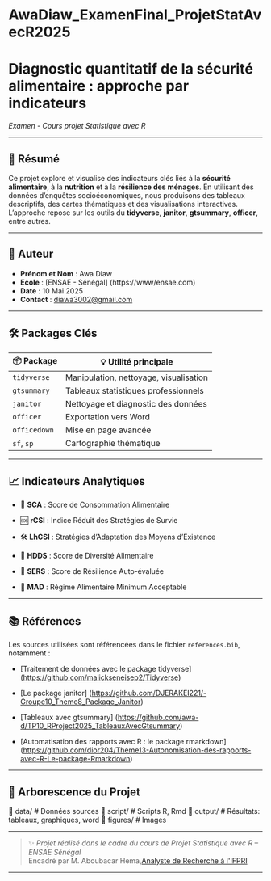 # AwaDiaw_ExamenFinal_ProjetStatAvecR2025
# Diagnostic quantitatif de la sécurité alimentaire : approche par indicateurs 
*Examen - Cours projet Statistique avec R*

---

## 📝 Résumé

Ce projet explore et visualise des indicateurs clés liés à la **sécurité alimentaire**, à la **nutrition** et à la **résilience des ménages**. En utilisant des données d’enquêtes socioéconomiques, nous produisons des tableaux descriptifs, des cartes thématiques et des visualisations interactives. L’approche repose sur les outils du **tidyverse**, **janitor**, **gtsummary**, **officer**, entre autres.

---

## 👤 Auteur

- **Prénom et Nom** : Awa Diaw  
- **Ecole** : [ENSAE - Sénégal] (https://www/ensae.com)
- **Date** : 10 Mai 2025  
- **Contact** : diawa3002@gmail.com

---

## 🛠️ Packages Clés

| 📦 Package       | 💡 Utilité principale                                |
|------------------|------------------------------------------------------|
| `tidyverse`      | Manipulation, nettoyage, visualisation               |
| `gtsummary`      | Tableaux statistiques professionnels                 |
| `janitor`        | Nettoyage et diagnostic des données                  |
| `officer`        | Exportation vers Word                                |
| `officedown`     | Mise en page avancée                                 |
| `sf`, `sp`     | Cartographie thématique                              |

---

## 📈 Indicateurs Analytiques

- 🥗 **SCA** : Score de Consommation Alimentaire
  
- 🆘 **rCSI** : Indice Réduit des Stratégies de Survie
  
- 🛠️ **LhCSI** : Stratégies d’Adaptation des Moyens d’Existence
    
- 🍛 **HDDS** : Score de Diversité Alimentaire
  
- 💪 **SERS** : Score de Résilience Auto-évaluée
  
- 👶 **MAD** : Régime Alimentaire Minimum Acceptable  

---

## 📚 Références

Les sources utilisées sont référencées dans le fichier `references.bib`, notamment :

- [Traitement de données avec le package tidyverse] (https://github.com/malickseneisep2/Tidyverse)

- [Le package janitor] (https://github.com/DJERAKEI221/-Groupe10_Theme8_Package_Janitor)

- [Tableaux avec gtsummary] (https://github.com/awa-d/TP10_RProject2025_TableauxAvecGtsummary)

- [Automatisation des rapports avec R : le package rmarkdown] (https://github.com/dior204/Theme13-Autonomisation-des-rapports-avec-R-Le-package-Rmarkdown)


---

## 📁 Arborescence du Projet

📂 data/           # Données sources
📂 script/        # Scripts R, Rmd
📂 output/        # Résultats: tableaux, graphiques, word
📂 figures/        # Images



---

> ✨ *Projet réalisé dans le cadre du cours de Projet Statistique avec R – ENSAE Sénégal*  
> Encadré par M. Aboubacar Hema,[Analyste de Recherche à l'IFPRI](https://www.ifpri.org/profile/aboubacar-hema)

---


